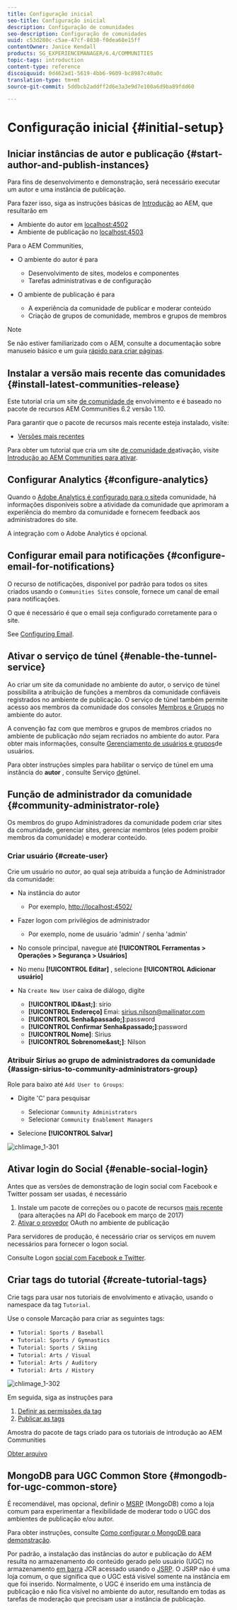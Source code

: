 ```yaml
---
title: Configuração inicial
seo-title: Configuração inicial
description: Configuração de comunidades
seo-description: Configuração de comunidades
uuid: c53d280c-c5ae-47cf-8038-f0dea68e15ff
contentOwner: Janice Kendall
products: SG_EXPERIENCEMANAGER/6.4/COMMUNITIES
topic-tags: introduction
content-type: reference
discoiquuid: 0d462ad1-5619-4bb6-9609-bc8987c40a0c
translation-type: tm+mt
source-git-commit: 5ddbcb2addff2d6e3a3e9d7e100a6d9ba89fdd60

---
```



# Configuração inicial {#initial-setup}

## Iniciar instâncias de autor e publicação {#start-author-and-publish-instances}

Para fins de desenvolvimento e demonstração, será necessário executar um autor e uma instância de publicação.

Para fazer isso, siga as instruções básicas de [Introdução](../../help/sites-deploying/deploy.md#getting-started) ao AEM, que resultarão em

* Ambiente do autor em [localhost:4502](http://localhost:4502/)
* Ambiente de publicação no [localhost:4503](http://localhost:4503/)

Para o AEM Communities,

* O ambiente do autor é para

   * Desenvolvimento de sites, modelos e componentes
   * Tarefas administrativas e de configuração

* O ambiente de publicação é para

   * A experiência da comunidade de publicar e moderar conteúdo
   * Criação de grupos de comunidade, membros e grupos de membros

>[!NOTE]
>
>Se não estiver familiarizado com o AEM, consulte a documentação sobre manuseio [](../../help/sites-authoring/basic-handling.md) básico e um guia [rápido para criar páginas](../../help/sites-authoring/qg-page-authoring.md).

## Instalar a versão mais recente das comunidades {#install-latest-communities-release}

Este tutorial cria um site [de comunidade de](overview.md#engagement-community) envolvimento e é baseado no pacote de recursos AEM Communities 6.2 versão 1.10.

Para garantir que o pacote de recursos mais recente esteja instalado, visite:

* [Versões mais recentes](deploy-communities.md#latest-releases)

Para obter um tutorial que cria um site [de comunidade de](overview.md#enablement-community)ativação, visite [Introdução ao AEM Communities para ativar](getting-started-enablement.md).

## Configurar Analytics {#configure-analytics}

Quando o [Adobe Analytics é configurado para o site](analytics.md)da comunidade, há informações disponíveis sobre a atividade da comunidade que aprimoram a experiência do membro da comunidade e fornecem feedback aos administradores do site.

A integração com o Adobe Analytics é opcional.

## Configurar email para notificações {#configure-email-for-notifications}

O recurso de notificações, disponível por padrão para todos os sites criados usando o `Communities Sites` console, fornece um canal de email para notificações.

O que é necessário é que o email seja configurado corretamente para o site.

See [Configuring Email](email.md).

## Ativar o serviço de túnel {#enable-the-tunnel-service}

Ao criar um site da comunidade no ambiente do autor, o serviço de túnel possibilita a atribuição de funções a membros da comunidade confiáveis registrados no ambiente de publicação. O serviço de túnel também permite acesso aos membros da comunidade dos consoles [Membros e Grupos](members.md) no ambiente do autor.

A convenção faz com que membros e grupos de membros criados no ambiente de publicação *não* sejam recriados no ambiente do autor. Para obter mais informações, consulte [Gerenciamento de usuários e grupos](users.md)de usuários.

Para obter instruções simples para habilitar o serviço de túnel em uma instância do **autor** , consulte Serviço [de](deploy-communities.md#tunnel-service-on-author)túnel.

## Função de administrador da comunidade {#community-administrator-role}

Os membros do grupo Administradores da comunidade podem criar sites da comunidade, gerenciar sites, gerenciar membros (eles podem proibir membros da comunidade) e moderar conteúdo.

### Criar usuário {#create-user}

Crie um usuário no *autor*, ao qual seja atribuída a função de Administrador da comunidade:

* Na instância do autor

   * Por exemplo, [http://localhost:4502/](http://localhost:4503/)

* Fazer logon com privilégios de administrador

   * Por exemplo, nome de usuário &#39;admin&#39; / senha &#39;admin&#39;

* No console principal, navegue até **[!UICONTROL Ferramentas > Operações > Segurança > Usuários]**
* No menu **[!UICONTROL Editar]** , selecione **[!UICONTROL Adicionar usuário]**

* Na `Create New User` caixa de diálogo, digite

   * **[!UICONTROL ID&amp;ast;]**: sírio
   * **[!UICONTROL Endereço]** Emai: sirius.nilson@mailinator.com
   * **[!UICONTROL Senha&amp;passado;]**:password
   * **[!UICONTROL Confirmar Senha&amp;passado;]**:password
   * **[!UICONTROL Nome]**: Sirius
   * **[!UICONTROL Sobrenome&amp;ast;]**: Nilson

### Atribuir Sirius ao grupo de administradores da comunidade {#assign-sirius-to-community-administrators-group}

Role para baixo até `Add User to Groups`:

* Digite &#39;C&#39; para pesquisar

   * Selecionar `Community Administrators`
   * Selecionar `Community Enablement Managers`

* Selecione **[!UICONTROL Salvar]**

![chlimage_1-301](assets/chlimage_1-301.png)

## Ativar login do Social {#enable-social-login}

Antes que as versões de demonstração de login social com Facebook e Twitter possam ser usadas, é necessário

1. Instale um pacote de correções ou o pacote de recursos [mais recente](deploy-communities.md#latestfeaturepack) (para alterações na API do Facebook em março de 2017)
1. [Ativar o provedor](social-login.md#adobe-granite-oauth-authentication-handler) OAuth no ambiente de publicação

Para servidores de produção, é necessário criar os serviços em nuvem necessários para fornecer o logon social.

Consulte Logon [social com Facebook e Twitter](social-login.md).

## Criar tags do tutorial {#create-tutorial-tags}

Crie tags para usar nos tutoriais de envolvimento e ativação, usando o namespace da tag `Tutorial`.

Use o console [](../../help/sites-administering/tags.md#tagging-console) Marcação para criar as seguintes tags:

* `Tutorial: Sports / Baseball`
* `Tutorial: Sports / Gymnastics`
* `Tutorial: Sports / Skiing`
* `Tutorial: Arts / Visual`
* `Tutorial: Arts / Auditory`
* `Tutorial: Arts / History`

![chlimage_1-302](assets/chlimage_1-302.png)

Em seguida, siga as instruções para

1. [Definir as permissões da tag](../../help/sites-administering/tags.md#setting-tag-permissions)
1. [Publicar as tags](../../help/sites-administering/tags.md#publishing-tags)

Amostra do pacote de tags criado para os tutoriais de introdução ao AEM Communities

[Obter arquivo](assets/tutorial_tags-v63.zip)

## MongoDB para UGC Common Store {#mongodb-for-ugc-common-store}

É recomendável, mas opcional, definir o [MSRP](msrp.md) (MongoDB) como a loja [](working-with-srp.md) comum para experimentar a flexibilidade de moderar todo o UGC dos ambientes de publicação e/ou autor.

Para obter instruções, consulte [Como configurar o MongoDB para demonstração](demo-mongo.md).

Por padrão, a instalação das instâncias do autor e publicação do AEM resulta no armazenamento do conteúdo gerado pelo usuário (UGC) no armazenamento [em barra](../../help/sites-deploying/platform.md) JCR acessado usando o [JSRP](jsrp.md). O JSRP não é uma loja comum, o que significa que o UGC está visível somente na instância em que foi inserido. Normalmente, o UGC é inserido em uma instância de publicação e não fica visível no ambiente do autor, resultando em todas as tarefas de moderação que precisam usar a instância de publicação.